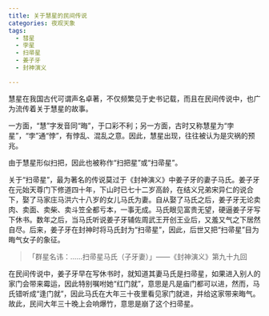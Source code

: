 ```yaml
---
title: 关于慧星的民间传说
categories: 夜观天象
tags: 
  - 彗星
  - 孛星
  - 扫帚星
  - 姜子牙
  - 封神演义

---
```



慧星在我国古代可谓声名卓著，不仅频繁见于史书记载，而且在民间传说中，也广为流传着关于慧星的故事。

一方面，“慧”字发音同“晦”，于口彩不利；另一方面，古时又称慧星为“孛星”，“孛”通“悖”，有悖乱、混乱之意。因此，慧星出现，往往被认为是灾祸的预兆。

由于慧星形似扫把，因此也被称作“扫把星”或“扫帚星”。

关于“扫帚星”，最为著名的传说莫过于《封神演义》中姜子牙的妻子马氏。姜子牙在元始天尊门下修道四十年，下山时已七十二岁高龄，在结义兄弟宋异仁的说合下，娶了马家庄马洪六十八岁的女儿马氏为妻。自从娶了马氏之后，姜子牙无论卖肉、卖面、卖柴、卖斗笠全都亏本，一事无成。马氏眼见富贵无望，硬逼姜子牙写下休书。数年之后，当马氏听说姜子牙辅佐周武王开创王业后，又羞又气之下居然自尽。后来，姜子牙在封神时将马氏封为“扫帚星”，因此，后世又把“扫帚星”目为晦气女子的象征。

> 「群星名讳：......扫帚星马氏（子牙妻）」——《封神演义》第九十九回

在民间传说中，姜子牙早在写休书时，就知道其妻马氏是扫帚星，如果进入别人的家门会带来霉运，因此特别嘱咐她“红门就”，意思是凡是庙门都可以进，然而，马氏错听成“逢门就”，因此马氏在大年三十夜里看见家门就进，并给这家带来晦气。故此，民间大年三十晚上会响爆竹，意思是崩了这个扫帚星。